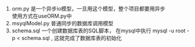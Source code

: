 1. orm.py 是一个异步io模型，一旦用这个模型，整个项目都要用异步  
   使用方式在useORM.py中
2. msyqlModel.py 普通同步的数据库调用模型
3. schema.sql 一个创建数据库表的SQL脚本， 在mysql中执行 mysql -u root -p < schema.sql , 这就完成了数据库表的初始化
